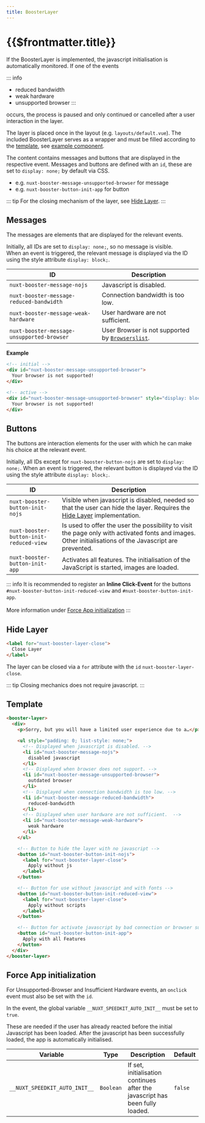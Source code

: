 ```yaml
---
title: BoosterLayer
---
```


# {{$frontmatter.title}}

If the BoosterLayer is implemented, the javascript initialisation is automatically monitored. If one of the events

::: info

- reduced bandwidth
- weak hardware
- unsupported browser
:::

occurs, the process is paused and only continued or cancelled after a user interaction in the layer.

The layer is placed once in the layout (e.g. `layouts/default.vue`).
The included BoosterLayer serves as a wrapper and must be filled according to the [template](/v2/components/booster-layer#template), see [example component](https://github.com/basics/nuxt-booster/blob/main/example/components/InfoLayer.vue).

The content contains messages and buttons that are displayed in the respective event.
Messages and buttons are defined with an `id`, these are set to `display: none;` by default via CSS.

- e.g. `nuxt-booster-message-unsupported-browser` for message
- e.g. `nuxt-booster-button-init-app` for button

::: tip
For the closing mechanism of the layer, see [Hide Layer](/v2/components/booster-layer#hide-layer).
:::

## Messages

The messages are elements that are displayed for the relevant events.

Initially, all IDs are set to `display: none;`, so no message is visible.  
When an event is triggered, the relevant message is displayed via the ID using the style attribute `display: block;`.

| ID                                                       | Description                                                                 |
| -------------------------------------------------------- | --------------------------------------------------------------------------- |
| <nobr>`nuxt-booster-message-nojs`</nobr>                | Javascript is disabled.                                                     |
| <nobr>`nuxt-booster-message-reduced-bandwidth`</nobr>   | Connection bandwidth is too low.                                            |
| <nobr>`nuxt-booster-message-weak-hardware`</nobr>       | User hardware are not sufficient.                                           |
| <nobr>`nuxt-booster-message-unsupported-browser`</nobr> | User Browser is not supported by [`Browserslist`](/v2/guide/options#browsersupport). |

**Example**

````html
<!-- initial -->
<div id="nuxt-booster-message-unsupported-browser">
  Your browser is not supported!
</div>

<!-- active -->
<div id="nuxt-booster-message-unsupported-browser" style="display: block;">
  Your browser is not supported!
</div>
````

## Buttons

The buttons are interaction elements for the user with which he can make his choice at the relevant event.

Initially, all IDs except for `nuxt-booster-button-nojs` are set to `display: none;`.
When an event is triggered, the relevant button is displayed via the ID using the style attribute `display: block;`.

| ID                                                    | Description                                                                                                                                                       |
| ----------------------------------------------------- | ----------------------------------------------------------------------------------------------------------------------------------------------------------------- |
| <nobr>`nuxt-booster-button-init-nojs`</nobr>         | Visible when javascript is disabled, needed so that the user can hide the layer. Requires the [Hide Layer](/v2/components/booster-layer#hide-layer) implementation. |
| <nobr>`nuxt-booster-button-init-reduced-view`</nobr> | Is used to offer the user the possibility to visit the page only with activated fonts and images. Other initialisations of the Javascript are prevented.          |
| <nobr>`nuxt-booster-button-init-app`</nobr>          | Activates all features. The initialisation of the JavaScript is started, images are loaded.                                                                       |

::: info
It is recommended to register an **Inline Click-Event** for the buttons `#nuxt-booster-button-init-reduced-view` and `#nuxt-booster-button-init-app`.<br><br>More information under [Force App initialization](/v2/components/booster-layer#force-app-initialization)
:::

## Hide Layer

````html
<label for="nuxt-booster-layer-close">
  Close Layer
</label>
````

The layer can be closed via a `for` attribute with the `id` `nuxt-booster-layer-close`.

::: tip
Closing mechanics does not require javascript.
:::

## Template

````html
<booster-layer>
  <div>
    <p>Sorry, but you will have a limited user experience due to a…</p>

    <ul style="padding: 0; list-style: none;">
      <!-- Displayed when javascript is disabled. -->
      <li id="nuxt-booster-message-nojs">
        disabled javascript
      </li>
      <!-- Displayed when browser does not support. -->
      <li id="nuxt-booster-message-unsupported-browser">
        outdated browser
      </li>
      <!-- Displayed when connection bandwidth is too low. -->
      <li id="nuxt-booster-message-reduced-bandwidth">
        reduced-bandwidth
      </li>
      <!-- Displayed when user hardware are not sufficient.  -->
      <li id="nuxt-booster-message-weak-hardware">
        weak hardware
      </li>
    </ul>

    <!-- Button to hide the layer with no javascript -->
    <button id="nuxt-booster-button-init-nojs">
      <label for="nuxt-booster-layer-close">
        Apply without js
      </label>
    </button>

    <!-- Button for use without javascript and with fonts -->
    <button id="nuxt-booster-button-init-reduced-view">
      <label for="nuxt-booster-layer-close">
        Apply without scripts
      </label>
    </button>

    <!-- Button for activate javascript by bad connection or browser support -->
    <button id="nuxt-booster-button-init-app">
      Apply with all Features
    </button>
  </div>
</booster-layer>
````

## Force App initialization

For Unsupported-Browser and Insufficient Hardware events, an `onclick` event must also be set with the `id`.

In the event, the global variable `__NUXT_SPEEDKIT_AUTO_INIT__` must be set to `true`.

These are needed if the user has already reacted before the initial Javascript has been loaded. After the javascript has been successfully loaded, the app is automatically initialised.

| Variable                      | Type      | Description                                                                  | Default |
| ----------------------------- | --------- | ---------------------------------------------------------------------------- | ------- |
| `__NUXT_SPEEDKIT_AUTO_INIT__` | `Boolean` | If set, initialisation continues after the javascript has been fully loaded. | `false` |
